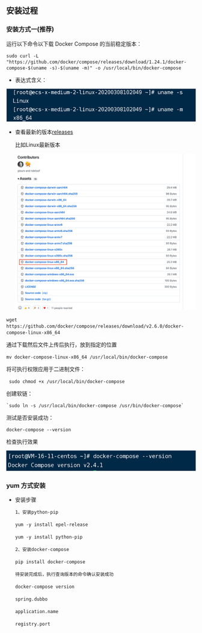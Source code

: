 ## 安装过程

### 安装方式一(推荐)

运行以下命令以下载 Docker Compose 的当前稳定版本：

    sudo curl -L "https://github.com/docker/compose/releases/download/1.24.1/docker-compose-$(uname -s)-$(uname -m)" -o /usr/local/bin/docker-compose
- 表达式含义：

![](large/e6c9d24ely1h1ewblv9plj20ng04274r.jpg)

- 查看最新的版本[releases](https://github.com/docker/compose/releases)

  比如Linux最新版本

  ![根据实际情况进行修改](large/e6c9d24ely1h1ewfe8pp7j20yp0u043a.jpg ':size=50%')

` wget https://github.com/docker/compose/releases/download/v2.6.0/docker-compose-linux-x86_64 `

通过下载然后文件上传后执行，放到指定的位置

`mv docker-compose-linux-x86_64 /usr/local/bin/docker-compose`

将可执行权限应用于二进制文件：

   ` sudo chmod +x /usr/local/bin/docker-compose`

创建软链：

    `sudo ln -s /usr/local/bin/docker-compose /usr/bin/docker-compose`

测试是否安装成功：

    docker-compose --version
检查执行效果

![](large/e6c9d24egy1h1ey0v9nonj20mk02emxb.jpg ':size=60%')


###  yum 方式安装

- 安装步骤

```
　　1、安装python-pip

　　yum -y install epel-release

　　yum -y install python-pip

　　2、安装docker-compose

　　pip install docker-compose

　　待安装完成后，执行查询版本的命令确认安装成功

　　docker-compose version

　　spring.dubbo

　　application.name

　　registry.port
```